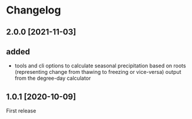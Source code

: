# Changelog

## 2.0.0 [2021-11-03]
## added
- tools and cli options to calculate seasonal precipitation based on roots 
(representing change from thawing to freezing or vice-versa) output from the 
degree-day calculator

## 1.0.1 [2020-10-09]
First release  
